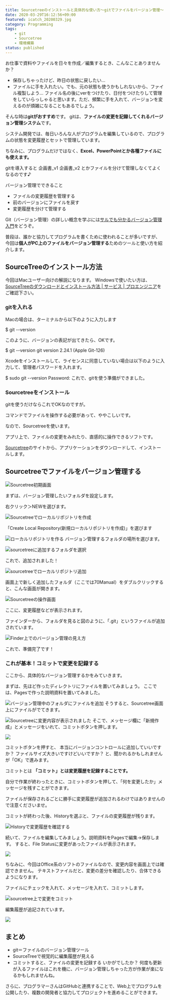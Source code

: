```yaml
---
title: Sourcetreeのインストールと具体的な使い方〜gitでファイルをバージョン管理〜
date: 2020-03-29T16:12:56+09:00
featured: icatch_20200329.jpg
category: Programming
tags:
    - git
    - Sourcetree
    - 環境構築
status: published
---
```


お仕事で資料やファイルを日々を作成／編集するとき、こんなことありませんか？

* 保存しちゃったけど、昨日の状態に戻したい…
* ファイルに手を入れたい。でも、元の状態も使うかもしれないから、ファイル複製しよう…
  ファイル名の後にverをつけたり、日付をつけたりして管理をしていらっしゃると思います。ただ、頻繁に手を入れて、バージョンを変えるのが煩雑になることもあるでしょう。

そんな時は**gitがおすすめ**です。
gitは、**ファイルの変更を記録してくれるバージョン管理システム**です。

システム開発では、毎日いろんな人がプログラムを編集しているので、プログラムの状態を変更履歴とセットで管理しています。

ちなみに、プログラムだけではなく、**Excel、PowerPointとか各種ファイルにも使えます。**

gitを導入すると
 企画書\_v1
 企画書\_v2
とかファイルを分けて管理しなくてよくなるのです♪

バージョン管理でできること

* ファイルの変更履歴を管理する
* 前のバージョンにファイルを戻す
* 変更履歴を分けて管理する

Git（バージョン管理）の詳しい概念を学ぶには[サルでも分かるバージョン管理入門](https://backlog.com/ja/git-tutorial/)をどうぞ。

普段は、誰かと協力してプログラムを書くために使われることが多いですが、
今回は**個人がPC上のファイルをバージョン管理する**ためのツールと使い方を紹介します。

## SourceTreeのインストール方法

今回はMacユーザー向けの解説になります。
Windowsで使いたい方は、[SourceTreeのダウンロードとインストール方法 | サービス | プロエンジニア](https://proengineer.internous.co.jp/content/columnfeature/6983)をご確認下さい。

### gitを入れる

Macの場合は、ターミナルから以下のように入力します

$ git --version

このように、バージョンの表記が出てきたら、OKです。

$ git --version git version 2.24.1 (Apple Git-126)

Xcodeをインストールして、ライセンスに同意していない場合は以下のように入力して、管理者パスワードを入れます。

$ sudo git --version Password: これで、gitを使う準備ができました。

### Sourcetreeをインストール

gitを使うだけならこれでOKなのですが。

コマンドでファイルを操作する必要があって、ややこしいです。

なので、Sourcetreeを使います。

アプリ上で、ファイルの変更をみれたり、直感的に操作できるソフトです。

[Sourcetree](https://www.sourcetreeapp.com/)のサイトから、アプリケーションをダウンロードして、インストールします。

## Sourcetreeでファイルをバージョン管理する

![Sourcetree初期画面](ss-sourcetree-01.jpg)

まずは、バージョン管理したいフォルダを設定します。

右クリック＞NEWを選びます。

![Sourcetreeでローカルリポジトリを作成](ss-sourcetree-03.jpg)

「Create Local Repository(新規ローカルリポジトリを作成)」を選びます

![ローカルリポジトリを作る](ss-sourcetree-02.jpg) バージョン管理するフォルダの場所を選びます。

![sourcetreeに追加するフォルダを選択](ss-sourcetree-04.jpg)

これで、追加されました！

![sourcetreeでローカルリポジトリ追加](ss-sourcetree-05.jpg)

画面上で新しく追加したフォルダ（ここでは70Manual）をダブルクリックすると、こんな画面が開きます。

![Sourcetreeの操作画面](ss-sourcetree-06.jpg)

ここに、変更履歴などが表示されます。

ファインダーから、フォルダを見ると図のように、「.git」というファイルが追加されています。

![Finder上でのバージョン管理の見え方](ss-sourcetree-07.jpg)

これで、準備完了です！

### これが基本！コミットで変更を記録する

ここから、具体的なバージョン管理するかをみていきます。

まずは、先ほど作ったディレクトリにファイルを置いてみましょう。
ここでは、Pagesで作った説明資料を置いてみました。

![バージョン管理中のフォルダにファイルを追加](ss-sourcetree-commit-01.jpg) そうすると、Sourcetree画面上にファイルがでてきます。

![Sourcetreeに変更内容が表示されました](ss-sourcetree-commit-02.jpg) そこで、メッセージ欄に「新規作成」とメッセージをいれて、コミットボタンを押します。

![](ss-sourcetree-commit-03.jpg)

コミットボタンを押すと、
本当にバージョンコントロールに追加していいですか？
ファイルサイズ大きいですけどいいですか？
と、聞かれるかもしれませんが「OK」で進みます。

コミットとは **「コミット」とは変更履歴を記録することです。**

自分で作業が終わったときに、コミットボタンを押して、「何を変更したか」メッセージを残すことができます。

ファイルが保存されるごとに勝手に変更履歴が追加されるわけではありませんので注意くださいませ。

コミットが終わった後、Historyを選ぶと、ファイルの変更履歴が残ります。

![Historyで変更履歴を確認する](ss-sourcetree-commit-05.jpg)

続いて、ファイルを編集してみましょう。説明資料をPagesで編集→保存します。
すると、File Statusに変更があったファイルが表示されます。

![](ss-sourcetree-commit-06.jpg)

ちなみに、今回はOffice系のソフトのファイルなので、変更内容を画面上では確認できません。
テキストファイルだと、変更の差分を確認したり、合体できるようになります。

 ファイルにチェックを入れて、メッセージを入れて、コミットします。

![sourcetree上で変更をコミット](ss-sourcetree-commit-07.jpg)

編集履歴が追記されています。

![](ss-sourcetree-commit-08.jpg)

## まとめ

* git＝ファイルのバージョン管理ツール
* SourceTreeで視覚的に編集履歴が見える
* コミットすると、ファイルの変更を記録する
 いかがでしたか？
何度も更新が入るファイルはこれを機に、バージョン管理しちゃった方が作業が楽になるかもしれませんね。

 さらに、プログラマーさんはGitHubと連携することで、Web上でプログラムを公開したり、複数の開発者と協力してプロジェクトを進めることができます。


